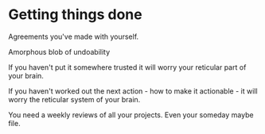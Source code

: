 ﻿# Getting things done


Agreements you've made with yourself.

Amorphous blob of undoability

If you haven't put it somewhere trusted it will worry your reticular part of your brain.

If you haven't worked out the next action - how to make it actionable - it will worry the reticular system of your brain.

You need a weekly reviews of all your projects.
Even your someday maybe file.